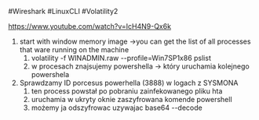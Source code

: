 #Wireshark  #LinuxCLI #Volatility2

https://www.youtube.com/watch?v=IcH4N9-Qx6k

1. start with window memory image ->you can get the list of all processes that ware running on the machine 
	1. volatility -f WINADMIN.raw --profile=Win7SP1x86 pslist
	2. w procesach znajsujemy powershella -> który uruchamia kolejnego powershela
2. Sprawdzamy ID porcesus powerhella (3888) w logach z SYSMONA
	1. ten process powstał po pobraniu zainfekowanego pliku hta
	2. uruchamia w ukryty oknie zaszyfrowana komende powershell
	3. możemy ja odszyfrowac uzywajac base64 --decode  
